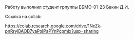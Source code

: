 Работу выполнил студент грпуппы ББМО-01-23 Бакин Д.И.

Ссылка на collab:

https://colab.research.google.com/drive/1NxZk-pnRrylBAOB7yaPoIPaPYnPcpmlx?usp=sharing
